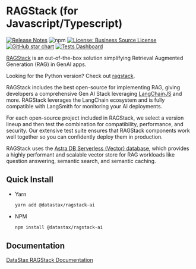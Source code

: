 # RAGStack (for Javascript/Typescript)
[![Release Notes](https://img.shields.io/github/v/release/datastax/ragstack-ai-ts.svg)](https://github.com/datastax/ragstack-ai-ts/releases)
![npm](https://img.shields.io/npm/dm/@datastax/ragstack-ai)
[![License: Business Source License](https://img.shields.io/badge/License-BSL-yellow.svg)](https://github.com/datastax/ragstack-ai/blob/main/LICENSE.txt)
[![GitHub star chart](https://img.shields.io/github/stars/datastax/ragstack-ai-ts?style=social)](https://star-history.com/#datastax/ragstack-ai-ts)
[![Tests Dashboard](https://img.shields.io/badge/Tests%20Dashboard-333)](https://ragstack-ai.testspace.com)

[RAGStack](https://www.datastax.com/products/ragstack) is an out-of-the-box solution simplifying Retrieval Augmented Generation (RAG) in GenAI apps.

Looking for the Python version? Check out [ragstack](https://github.com/datastax/ragstack-ai).


RAGStack includes the best open-source for implementing RAG, giving developers a comprehensive Gen AI Stack leveraging [LangChainJS](https://github.com/langchain-ai/langchainjs) and more. RAGStack leverages the LangChain ecosystem and is fully compatible with LangSmith for monitoring your AI deployments.

For each open-source project included in RAGStack, we select a version lineup and then test the combination for compatibility, performance, and security. Our extensive test suite ensures that RAGStack components work well together so you can confidently deploy them in production.

RAGStack uses the [Astra DB Serverless (Vector) database](https://docs.datastax.com/en/astra/astra-db-vector/get-started/quickstart.html), which provides a highly performant and scalable vector store for RAG workloads like question answering, semantic search, and semantic caching.

## Quick Install

- Yarn
    ```bash
    yarn add @datastax/ragstack-ai
    ```
- NPM
    ```bash
    npm install @datastax/ragstack-ai
    ```

## Documentation

[DataStax RAGStack Documentation](https://docs.datastax.com/en/ragstack/docs/index.html)
